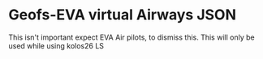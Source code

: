 # Geofs-EVA virtual Airways JSON 
This isn't important expect EVA Air pilots, to dismiss this. This will only be used while using kolos26 LS
